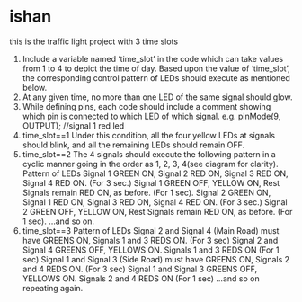# ishan
this is the traffic light project with 3 time slots
1. Include a variable named ‘time_slot’ in the code which can take values from 1 to 4 to
depict the time of day. Based upon the value of ‘time_slot’, the corresponding
control pattern of LEDs should execute as mentioned below.
2. At any given time, no more than one LED of the same signal should glow.
3. While defining pins, each code should include a comment showing which pin is
connected to which LED of which signal.
e.g. pinMode(9, OUTPUT); //signal 1 red led
4. time_slot==1
Under this condition, all the four yellow LEDs at signals should blink, and all the
remaining LEDs should remain OFF.
5. time_slot==2
The 4 signals should execute the following pattern in a cyclic manner going in the
order as 1, 2, 3, 4(see diagram for clarity).
Pattern of LEDs
Signal 1 GREEN ON, Signal 2 RED ON, Signal 3 RED ON, Signal 4 RED ON. (For 3 sec.)
Signal 1 GREEN OFF, YELLOW ON, Rest Signals remain RED ON, as before. (For 1 sec).
Signal 2 GREEN ON, Signal 1 RED ON, Signal 3 RED ON, Signal 4 RED ON. (For 3 sec.)
Signal 2 GREEN OFF, YELLOW ON, Rest Signals remain RED ON, as before. (For 1 sec).
…and so on.
6. time_slot==3
Pattern of LEDs
Signal 2 and Signal 4 (Main Road) must have GREENS ON, Signals 1 and 3 REDS ON.
(For 3 sec)
Signal 2 and Signal 4 GREENS OFF, YELLOWS ON. Signals 1 and 3 REDS ON (For 1 sec)
Signal 1 and Signal 3 (Side Road) must have GREENS ON, Signals 2 and 4 REDS ON.
(For 3 sec)
Signal 1 and Signal 3 GREENS OFF, YELLOWS ON. Signals 2 and 4 REDS ON (For 1 sec)
…and so on repeating again.
